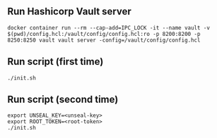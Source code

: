 
## Run Hashicorp Vault server

```
docker container run --rm --cap-add=IPC_LOCK -it --name vault -v $(pwd)/config.hcl:/vault/config/config.hcl:ro -p 8200:8200 -p 8250:8250 vault vault server -config=/vault/config/config.hcl
```

## Run script (first time)

```
./init.sh
```

## Run script (second time)

```
export UNSEAL_KEY=<unseal-key>
export ROOT_TOKEN=<root-token>
./init.sh
```
